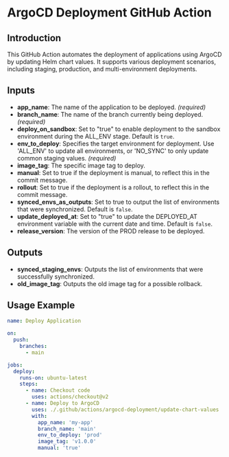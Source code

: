 # ArgoCD Deployment GitHub Action

## Introduction
This GitHub Action automates the deployment of applications using ArgoCD by updating Helm chart values. It supports various deployment scenarios, including staging, production, and multi-environment deployments.

## Inputs
- **app_name**: The name of the application to be deployed. *(required)*
- **branch_name**: The name of the branch currently being deployed. *(required)*
- **deploy_on_sandbox**: Set to "true" to enable deployment to the sandbox environment during the ALL_ENV stage. Default is `true`.
- **env_to_deploy**: Specifies the target environment for deployment. Use 'ALL_ENV' to update all environments, or 'NO_SYNC' to only update common staging values. *(required)*
- **image_tag**: The specific image tag to deploy.
- **manual**: Set to true if the deployment is manual, to reflect this in the commit message.
- **rollout**: Set to true if the deployment is a rollout, to reflect this in the commit message.
- **synced_envs_as_outputs**: Set to true to output the list of environments that were synchronized. Default is `false`.
- **update_deployed_at**: Set to "true" to update the DEPLOYED_AT environment variable with the current date and time. Default is `false`.
- **release_version**: The version of the PROD release to be deployed.

## Outputs
- **synced_staging_envs**: Outputs the list of environments that were successfully synchronized.
- **old_image_tag**: Outputs the old image tag for a possible rollback.

## Usage Example
```yaml
name: Deploy Application

on:
  push:
    branches:
      - main

jobs:
  deploy:
    runs-on: ubuntu-latest
    steps:
      - name: Checkout code
        uses: actions/checkout@v2
      - name: Deploy to ArgoCD
        uses: ./.github/actions/argocd-deployment/update-chart-values
        with:
          app_name: 'my-app'
          branch_name: 'main'
          env_to_deploy: 'prod'
          image_tag: 'v1.0.0'
          manual: 'true'
```